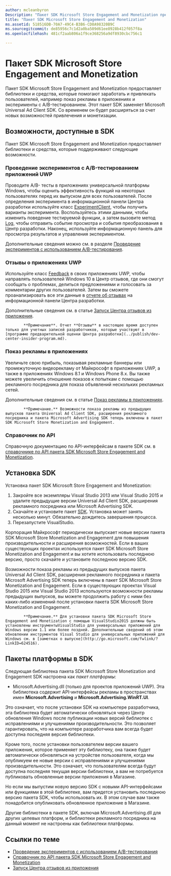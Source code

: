 ```yaml
---
author: mcleanbyron
Description: "Пакет SDK Microsoft Store Engagement and Monetization предоставляет библиотеки и средства, которые вы можете использовать для добавления в приложения функций, помогающие заработать и привлечь пользователей."
title: "Пакет SDK Microsoft Store Engagement and Monetization"
ms.assetid: 518516DB-70A7-49C4-B3B6-CD8A98320B9C
ms.sourcegitcommit: de85956c7c1d2a0ba509d61ee8928b412f057f8a
ms.openlocfilehash: 481cf2aab806a1f9ce368256a9df8930cbc756c1

---
```


# Пакет SDK Microsoft Store Engagement and Monetization

Пакет SDK Microsoft Store Engagement and Monetization предоставляет библиотеки и средства, которые помогают заработать и привлекать пользователей, например показ рекламы в приложениях и эксперименты с A/B-тестированием. Этот пакет SDK заменяет Microsoft Universal Ad Client SDK. Со временем он будет расширяться за счет новых возможностей привлечения и монетизации.


## Возможности, доступные в SDK

Пакет SDK Microsoft Store Engagement and Monetization предоставляет библиотеки и средства, которые поддерживают следующие возможности.

### Проведение экспериментов с A/B-тестированием приложений UWP

Проводите A/B- тесты в приложениях универсальной платформы Windows, чтобы оценить эффективность функций на некоторых пользователях перед их выпуском для всех пользователей. После определения эксперимента в информационной панели Центра разработки используйте класс [ExperimentClient](https://msdn.microsoft.com/library/windows/apps/microsoft.services.store.engagement.experimentclient.aspx), чтобы получить варианты эксперимента. Воспользуйтесь этими данными, чтобы изменить поведение тестируемой функции, а затем вызовите метод [Log](https://msdn.microsoft.com/library/windows/apps/microsoft.services.store.engagement.storeservicescustomevents.log.aspx), чтобы отправить событие просмотра и события преобразования в Центр разработки. Наконец, используйте информационную панель для просмотра результатов и управления экспериментом.

Дополнительные сведения можно см. в разделе [Проведение экспериментов с использованием A/B-тестирования](run-app-experiments-with-a-b-testing.md).

### Отзывы о приложениях UWP

Используйте класс [Feedback](https://msdn.microsoft.com/library/windows/apps/microsoft.services.store.engagement.feedback.aspx) в своих приложениях UWP, чтобы направлять пользователей Windows 10 в Центр отзывов, где они смогут сообщать о проблемах, делиться предложениями и голосовать за комментарии других пользователей. Затем вы сможете проанализировать все эти данные в [отчете об отзывах](../publish/feedback-report.md) на информационной панели Центра разработки.

Дополнительные сведения см. в статье [Запуск Центра отзывов из приложения](launch-feedback-hub-from-your-app.md).

>
            **Примечание**. Отчет **Отзывы** в настоящее время доступен только для учетных записей разработчиков, которые участвуют в [программе предварительной оценки Центра разработки](../publish/dev-center-insider-program.md).

### Показ рекламы в приложениях

Увеличьте свою прибыль, показывая рекламные баннеры или промежуточную видеорекламу от Майкрософт в приложениях UWP, а также в приложениях Windows 8.1 и Windows Phone 8.x. Вы также можете увеличить отношение показов к попыткам с помощью рекламного посредника для показа объявлений нескольких рекламных сетей.

Дополнительные сведения см. в статье [Показ рекламы в приложениях](display-ads-in-your-app.md).

>
            **Примечание.** Возможности показа рекламы из предыдущих выпусков пакета Universal Ad Client SDK, расширения рекламного посредника и пакета Microsoft Advertising SDK теперь включены в пакет SDK Microsoft Store Monetization and Engagement.

### Справочник по API

Справочную документацию по API-интерфейсам в пакете SDK см. в [справочнике по API пакета SDK Microsoft Store Engagement and Monetization](https://msdn.microsoft.com/library/windows/apps/mt691886.aspx).

## Установка SDK

Установка пакет SDK Microsoft Store Engagement and Monetization:

1.  Закройте все экземпляры Visual Studio 2013 или Visual Studio 2015 и удалите предыдущие версии Universal Ad Client SDK, расширения рекламного посредника или Microsoft Advertising SDK.
2.  Скачайте и установите пакет [SDK](http://aka.ms/store-em-sdk). Установка может занять несколько минут. Обязательно дождитесь завершения процесса.
3.  Перезапустите VisualStudio.

Корпорация Майкрософт периодически выпускает новые версии пакета SDK Microsoft Store Monetization and Engagement для повышения производительности и расширения возможностей. Если в ваших существующих проектах используется пакет SDK Microsoft Store Monetization and Engagement и вы хотите использовать последнюю версию, просто скачайте и установите последнюю версию SDK.

Возможности показа рекламы из предыдущих выпусков пакета Universal Ad Client SDK, расширения рекламного посредника и пакета Microsoft Advertising SDK теперь включены в пакет SDK Microsoft Store Monetization and Engagement. Если в существующих проектах Visual Studio 2015 или Visual Studio 2013 используются возможности рекламы предыдущих выпусков, вы можете продолжить работу с ними без каких-либо изменений после установки пакета SDK Microsoft Store Monetization and Engagement.

>
            **Примечание.** Для установки пакета SDK Microsoft Store Engagement and Monetization с помощью VisualStudio2015 должны быть установлены инструментыVisualStudio для универсальных приложений для Windows версии 1.1 или более поздней. Дополнительные сведений об этом обновлении инструментов Visual Studio для универсальных приложений для Windows см. в [заметках о выпуске](http://go.microsoft.com/fwlink/?LinkID=624516).

## Пакеты платформы в SDK

Следующая библиотека пакета SDK Microsoft Store Monetization and Engagement SDK настроена как *пакет платформы*:

* Microsoft.Advertising.dll (только для проектов приложений UWP). Эта библиотека содержит API-интерфейсы рекламы в пространствах имен **Microsoft.Advertising** и **Microsoft.Advertising.WinRT.UI**.

Это означает, что после установки SDK на компьютере разработчика, эта библиотека будет автоматически обновляться через Центр обновления Windows после публикации новых версий библиотек с исправлениями и улучшениями производительности. Это позволяет гарантировать, что на компьютере разработчика вам всегда будет доступна последняя версия библиотеки.

Кроме того, после установки пользователем версии вашего приложения, которое применяет эту библиотеку, она также будет автоматически обновляться на устройстве пользователя, когда мы опубликуем ее новые версии с исправлениями и улучшениями производительности. Это означает, что пользователям всегда будут доступна последняя текущая версии библиотеки, а вам не потребуется публиковать обновленные версии приложения в Магазине.

Но если мы выпустим новую версию SDK с новыми API-интерфейсами или функциями в этой библиотеке, вам придется установить последнюю версию пакета SDK, чтобы использовать их. В этом случае вам также понадобится опубликовать обновленное приложение в Магазине.

Другие библиотеки в пакете SDK, включая Microsoft.Advertising.dll для других целевых платформ, и библиотеки рекламного посредника на данный момент не настроены как библиотеки платформы.

## Ссылки по теме

* [Проведение экспериментов с использованием A/B-тестирования](run-app-experiments-with-a-b-testing.md)
* [Справочник по API пакета SDK Microsoft Store Engagement and Monetization](https://msdn.microsoft.com/library/windows/apps/mt691886.aspx)
* [Запуск Центра отзывов из приложения](launch-feedback-hub-from-your-app.md)



<!--HONumber=Jun16_HO4-->


